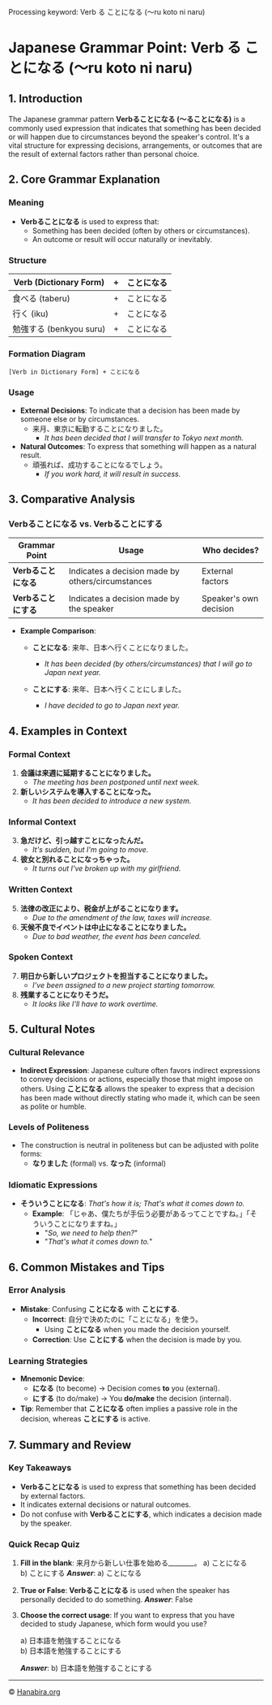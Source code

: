 Processing keyword: Verb る ことになる (〜ru koto ni naru)
# Japanese Grammar Point: Verb る ことになる (〜ru koto ni naru)

## 1. Introduction
The Japanese grammar pattern **Verbることになる (〜ることになる)** is a commonly used expression that indicates that something has been decided or will happen due to circumstances beyond the speaker's control. It's a vital structure for expressing decisions, arrangements, or outcomes that are the result of external factors rather than personal choice.
## 2. Core Grammar Explanation
### Meaning
- **Verbることになる** is used to express that:
  - Something has been decided (often by others or circumstances).
  - An outcome or result will occur naturally or inevitably.
### Structure
| **Verb (Dictionary Form)** | + | **ことになる** |
|----------------------------|----|--------------|
| 食べる (taberu)             | + | ことになる     |
| 行く (iku)                 | + | ことになる     |
| 勉強する (benkyou suru)     | + | ことになる     |
### Formation Diagram
```
[Verb in Dictionary Form] + ことになる
```
### Usage
- **External Decisions**: To indicate that a decision has been made by someone else or by circumstances.
  - 来月、東京に転勤することになりました。
    - *It has been decided that I will transfer to Tokyo next month.*
- **Natural Outcomes**: To express that something will happen as a natural result.
  - 頑張れば、成功することになるでしょう。
    - *If you work hard, it will result in success.*
## 3. Comparative Analysis
### Verbることになる vs. Verbることにする
| **Grammar Point**           | **Usage**                                    | **Who decides?**      |
|-----------------------------|----------------------------------------------|-----------------------|
| **Verbることになる**        | Indicates a decision made by others/circumstances | External factors      |
| **Verbることにする**        | Indicates a decision made by the speaker        | Speaker's own decision |
- **Example Comparison**:
  - **ことになる**: 来年、日本へ行くことになりました。
    - *It has been decided (by others/circumstances) that I will go to Japan next year.*
  
  - **ことにする**: 来年、日本へ行くことにしました。
    - *I have decided to go to Japan next year.*
## 4. Examples in Context
### Formal Context
1. **会議は来週に延期することになりました。**
   - *The meeting has been postponed until next week.*
2. **新しいシステムを導入することになった。**
   - *It has been decided to introduce a new system.*
### Informal Context
3. **急だけど、引っ越すことになったんだ。**
   - *It's sudden, but I'm going to move.*
4. **彼女と別れることになっちゃった。**
   - *It turns out I've broken up with my girlfriend.*
### Written Context
5. **法律の改正により、税金が上がることになります。**
   - *Due to the amendment of the law, taxes will increase.*
6. **天候不良でイベントは中止になることになりました。**
   - *Due to bad weather, the event has been canceled.*
### Spoken Context
7. **明日から新しいプロジェクトを担当することになりました。**
   - *I've been assigned to a new project starting tomorrow.*
8. **残業することになりそうだ。**
   - *It looks like I'll have to work overtime.*
## 5. Cultural Notes
### Cultural Relevance
- **Indirect Expression**: Japanese culture often favors indirect expressions to convey decisions or actions, especially those that might impose on others. Using **ことになる** allows the speaker to express that a decision has been made without directly stating who made it, which can be seen as polite or humble.
### Levels of Politeness
- The construction is neutral in politeness but can be adjusted with polite forms:
  - **なりました** (formal) vs. **なった** (informal)
### Idiomatic Expressions
- **そういうことになる**: *That's how it is; That's what it comes down to.*
  - **Example**: 「じゃあ、僕たちが手伝う必要があるってことですね。」「そういうことになりますね。」
    - "*So, we need to help then?*"
    - "*That's what it comes down to.*"
## 6. Common Mistakes and Tips
### Error Analysis
- **Mistake**: Confusing **ことになる** with **ことにする**.
  - **Incorrect**: 自分で決めたのに「ことになる」を使う。
    - Using **ことになる** when you made the decision yourself.
  - **Correction**: Use **ことにする** when the decision is made by you.
### Learning Strategies
- **Mnemonic Device**:
  - **になる** (to become) → Decision comes **to** you (external).
  - **にする** (to do/make) → You **do/make** the decision (internal).
- **Tip**: Remember that **ことになる** often implies a passive role in the decision, whereas **ことにする** is active.
## 7. Summary and Review
### Key Takeaways
- **Verbることになる** is used to express that something has been decided by external factors.
- It indicates external decisions or natural outcomes.
- Do not confuse with **Verbることにする**, which indicates a decision made by the speaker.
### Quick Recap Quiz
1. **Fill in the blank**:
   来月から新しい仕事を始める________。
   a) ことになる  
   b) ことにする
   ***Answer***: a) ことになる

2. **True or False**:
   **Verbることになる** is used when the speaker has personally decided to do something.
   ***Answer***: False

3. **Choose the correct usage**:
   If you want to express that you have decided to study Japanese, which form would you use?
   
   a) 日本語を勉強することになる  
   b) 日本語を勉強することにする
   
   ***Answer***: b) 日本語を勉強することにする


---

© [Hanabira.org](https://hanabira.org)
